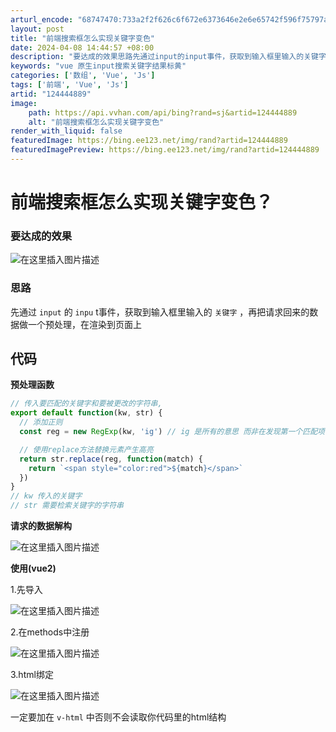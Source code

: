```yaml
---
arturl_encode: "68747470:733a2f2f626c6f672e6373646e2e6e65742f596f75797a712f:61727469636c652f64657461696c732f313234343434383839"
layout: post
title: "前端搜索框怎么实现关键字变色"
date: 2024-04-08 14:44:57 +08:00
description: "要达成的效果思路先通过input的input事件，获取到输入框里输入的关键字，再把请求回来的数据做一"
keywords: "vue 原生input搜索关键字结果标黄"
categories: ['数组', 'Vue', 'Js']
tags: ['前端', 'Vue', 'Js']
artid: "124444889"
image:
    path: https://api.vvhan.com/api/bing?rand=sj&artid=124444889
    alt: "前端搜索框怎么实现关键字变色"
render_with_liquid: false
featuredImage: https://bing.ee123.net/img/rand?artid=124444889
featuredImagePreview: https://bing.ee123.net/img/rand?artid=124444889
---
```


# 前端搜索框怎么实现关键字变色？

### 要达成的效果

![在这里插入图片描述](https://i-blog.csdnimg.cn/blog_migrate/d389fd008dde4c86c42b0c0dbe8c4b5c.png)

### 思路

先通过
`input`
的
`inpu`
t事件，获取到输入框里输入的
`关键字`
，再把请求回来的数据做一个预处理，在渲染到页面上

## 代码

**预处理函数**

```javascript
// 传入要匹配的关键字和要被更改的字符串,
export default function(kw, str) {
  // 添加正则
  const reg = new RegExp(kw, 'ig') // ig 是所有的意思 而非在发现第一个匹配项时立即停止

  // 使用replace方法替换元素产生高亮
  return str.replace(reg, function(match) {
    return `<span style="color:red">${match}</span>`
  })
}
// kw 传入的关键字
// str 需要检索关键字的字符串

```

**请求的数据解构**
  
![在这里插入图片描述](https://i-blog.csdnimg.cn/blog_migrate/9339514971f23680906bee54c2540645.png)

**使用(vue2)**

1.先导入
  
![在这里插入图片描述](https://i-blog.csdnimg.cn/blog_migrate/0a7bc6c8a01897b1d0d71980dd88df46.png)
  
2.在methods中注册

![在这里插入图片描述](https://i-blog.csdnimg.cn/blog_migrate/eb9ad4fb2335e60519595b16f9f32234.png)
  
3.html绑定
  
![在这里插入图片描述](https://i-blog.csdnimg.cn/blog_migrate/e4695579a0f8197e1fc89f3f16ec8ac8.png)
  
一定要加在
`v-html`
中否则不会读取你代码里的html结构
